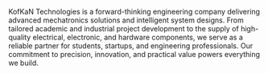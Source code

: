KofKaN Technologies is a forward-thinking engineering company delivering advanced mechatronics solutions and intelligent system designs. From tailored academic and industrial project development to the supply of high-quality electrical, electronic, and hardware components, we serve as a reliable partner for students, startups, and engineering professionals. Our commitment to precision, innovation, and practical value powers everything we build.

